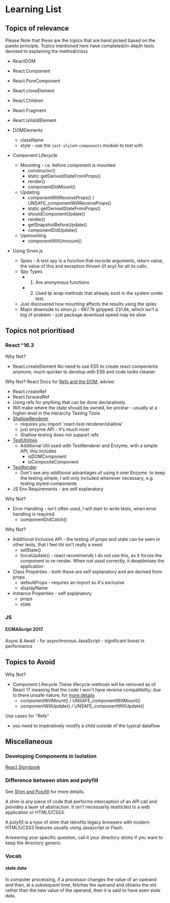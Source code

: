 # Learning List

## Topics of relevance
Please Note that these are the topics that are hand picked based on the pareto principle. Topics mentioned here have completed/in-depth tests devoted to explaining the method/class

- ReactDOM
- React.Component
- React.PureComponent
- React.cloneElement
- React.Children
- React.Fragment
- React.isValidElement
- DOMElements
  - className
  - style - use the `jest-styled-components` module to test with 
- Component Lifecycle
  - Mounting - i.e. before component is mounted
    - constructor()
    - static getDerivedStateFromProps()
    - render()
    - componentDidMount()
  - Updating
    - componentWillReceiveProps() / UNSAFE_componentWillReceiveProps()
    - static getDerivedStateFromProps()
    - shouldComponentUpdate()
    - render()
    - getSnapshotBeforeUpdate()
    - componentDidUpdate()
  - Upmounting
    - componentWillUnmount()

- Using Sinon.js
  - Spies - A test spy is a function that records arguments, return value, the value of this and exception thrown (if any) for all its calls.
  - Spy Types
    - 1) Are anonymous functions
    - 2) Used tp wrap methods that already exist in the system under test.
  - Just discovered how mounting affects the results using the spies
  - Major downside to sinon.js - 667.7k gzipped: 231.6k, which isn't a big of problem - just package download speed may be slow


## Topics not prioritised
### React ^16.3
Why Not?
- React.createElement
No need to use ES5 to create react components anymore, much quicker to develop with ES6 and code looks cleaner.

Why Not?
React Docs for [Refs and the DOM](https://reactjs.org/docs/refs-and-the-dom.html), advise:
- React.createRef
- React.forwardRef
- Using refs for anything that can be done declaratively
- Will make where the state should be owned, be unclear - usually at a higher level in the hierarchy
Testing Tools
- [ShallowRenderer](https://reactjs.org/docs/shallow-renderer.html)
  - requires you import 'react-test-renderer/shallow'
  - just enzyme API -  it's much nicer
  - Shallow testing does not support refs
- [TestUtilities](https://reactjs.org/docs/test-utils.html)
  - Additional Util used with TestRenderer and Enzyme, with a simple API, this includes
    - isDOMComponent
    - isCompositeComponent
- [TestRender](https://reactjs.org/docs/test-renderer.html)
  - Don't see any additional advantages of using it over Enzyme. to keep the testing simple, I will only included whenever necessary, e.g. testing styled-components
- JS Env Requirements - are self explanatory

Why Not?
- Error Handling - isn't often used, I will start to write tests, when error handling is required
  - componentDidCatch()

Why Not?
- Additional Inclusive API - the testing of props and state can be seen in other tests, that I feel tht isn't really a need
  - setState()
  - forceUpdate() - react recommends I do not use this, as it forces the component to re-render. When not used correctly, it deoptimises the application
- Class Properties - both these are self explanatory and are derived from props
  - defaultProps - requires an import so it's exclusive
  - displayName
- Instance Properties - self explanatory
  - props
  - state

### JS
#### ECMAScript 2017 
Async & Await - for asynchronous JavaScript - significant boost in performance

## Topics to Avoid
Why Not?
- Component Lifecycle
  These lifecycle methods will be removed as of React 17 meaning that the code I won't have reverse compatibility; due to there unsafe nature, for [more details](https://reactjs.org/blog/2018/03/27/update-on-async-rendering.html)
    - componentWillMount() / UNSAFE_componentWillMount()
    - componentWillUpdate() / UNSAFE_componentWillUpdate()

Use cases for "Refs"
- you need to imperatively modify a child outside of the typical dataflow

## Miscellaneous
### Developing Components in Isolation
[React Storybook](https://github.com/storybooks/storybook)

### Difference between shim and polyfill
See [Shim and Polyfill](https://stackoverflow.com/questions/6599815/what-is-the-difference-between-a-shim-and-a-polyfill) for more details.

A shim is any piece of code that performs interception of an API call and provides a layer of abstraction. It isn't necessarily restricted to a web application or HTML5/CSS3.

A polyfill is a type of shim that retrofits legacy browsers with modern HTML5/CSS3 features usually using Javascript or Flash.

Answering your specific question, call it your directory shims if you want to keep the directory generic.

### Vocab
#### stale data
In computer processing, if a processor changes the value of an operand and then, at a subsequent time, fetches the operand and obtains the old rather than the new value of the operand, then it is said to have seen stale data.